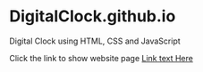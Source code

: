 # DigitalClock.github.io
Digital Clock using HTML, CSS and JavaScript

Click the link to show website page
[Link text Here](https://ramniwasmahala007.github.io/DigitalClock/)

